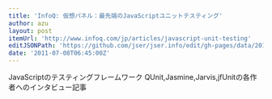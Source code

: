 ```yaml
---
title: 'InfoQ: 仮想パネル：最先端のJavaScriptユニットテスティング'
author: azu
layout: post
itemUrl: 'http://www.infoq.com/jp/articles/javascript-unit-testing'
editJSONPath: 'https://github.com/jser/jser.info/edit/gh-pages/data/2011/07/index.json'
date: '2011-07-08T06:45:00Z'
---
```

JavaScriptのテスティングフレームワーク
QUnit,Jasmine,Jarvis,jfUnitの各作者へのインタビュー記事
